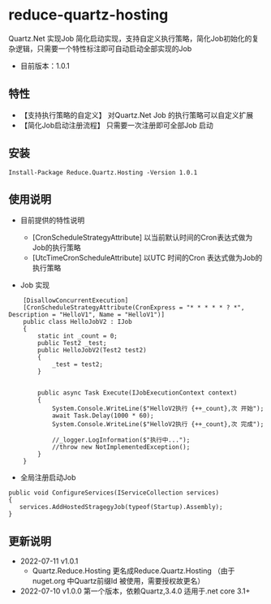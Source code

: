 # reduce-quartz-hosting
Quartz.Net 实现Job 简化启动实现，支持自定义执行策略，简化Job初始化的复杂逻辑，只需要一个特性标注即可自动启动全部实现的Job
- 目前版本：1.0.1


## 特性
- 【支持执行策略的自定义】 对Quartz.Net Job 的执行策略可以自定义扩展
- 【简化Job启动注册流程】 只需要一次注册即可全部Job 启动

## 安装
```
Install-Package Reduce.Quartz.Hosting -Version 1.0.1
```

## 使用说明
- 目前提供的特性说明
  - [CronScheduleStrategyAttribute] 以当前默认时间的Cron表达式做为Job的执行策略
  - [UtcTimeCronScheduleAttribute]  以UTC 时间的Cron 表达式做为Job的执行策略

- Job 实现
```
    [DisallowConcurrentExecution]
    [CronScheduleStrategyAttribute(CronExpress = "* * * * * ? *", Description = "HelloV1", Name = "HelloV1")]
    public class HelloJobV2 : IJob
    {
        static int _count = 0;
        public Test2 _test;
        public HelloJobV2(Test2 test2)
        {
            _test = test2;
        }


        public async Task Execute(IJobExecutionContext context)
        {
            System.Console.WriteLine($"HelloV2执行 {++_count},次 开始");
            await Task.Delay(1000 * 60);
            System.Console.WriteLine($"HelloV2执行 {++_count},次 完成");

            //_logger.LogInformation($"执行中...");
            //throw new NotImplementedException();
        }
    }
```

- 全局注册启动Job
```
public void ConfigureServices(IServiceCollection services)
{
   services.AddHostedStragegyJob(typeof(Startup).Assembly);
}
```

## 更新说明
- 2022-07-11 v1.0.1
  - Quartz.Reduce.Hosting 更名成Reduce.Quartz.Hosting （由于nuget.org 中Quartz前缀Id 被使用，需要授权故更名）
- 2022-07-10 v1.0.0
第一个版本，依赖Quartz,3.4.0 适用于.net core 3.1+
